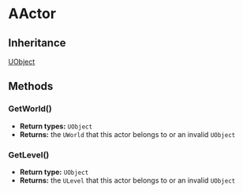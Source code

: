 # AActor

## Inheritance
[UObject](./uobject.md)

## Methods

### GetWorld()
- **Return types:** `UObject`
- **Returns:** the `UWorld` that this actor belongs to or an invalid `UObject`

### GetLevel()
- **Return type:** `UObject`
- **Returns:** the `ULevel` that this actor belongs to or an invalid `UObject`